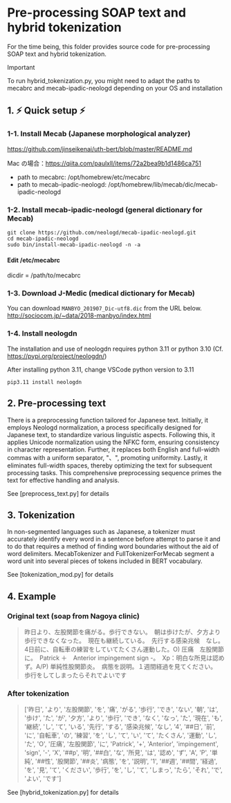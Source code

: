# Pre-processing SOAP text and hybrid tokenization
For the time being, this folder provides source code for pre-processing SOAP text and hybrid tokenization.<br>

> [!IMPORTANT]
> To run hybrid_tokenization.py, you might need to adapt the paths to mecabrc and mecab-ipadic-neologd depending on your OS and installation

## 1. :zap: Quick setup :zap:

### 1-1. Install Mecab (Japanese morphological analyzer)

https://github.com/jinseikenai/uth-bert/blob/master/README.md

Mac の場合：https://qiita.com/paulxll/items/72a2bea9b1d1486ca751

- path to mecabrc: /opt/homebrew/etc/mecabrc
- path to mecab-ipadic-neologd: /opt/homebrew/lib/mecab/dic/mecab-ipadic-neologd



### 1-2. Install mecab-ipadic-neologd (general dictionary for Mecab)

`git clone https://github.com/neologd/mecab-ipadic-neologd.git`<br>
`cd mecab-ipadic-neologd`<br>
`sudo bin/install-mecab-ipadic-neologd -n -a`<br>

#### Edit /etc/mecabrc<br>
dicdir = /path/to/mecabrc<br>

### 1-3. Download J-Medic (medical dictionary for Mecab)

You can download `MANBYO_201907_Dic-utf8.dic` from the URL below.<br>
http://sociocom.jp/~data/2018-manbyo/index.html<br>


### 1-4. Install neologdn

The installation and use of neologdn requires python 3.11 or python 3.10 (Cf. https://pypi.org/project/neologdn/)

After installing python 3.11, change VSCode python version to 3.11

`pip3.11 install neologdn`


## 2. Pre-processing text<br>

There is a preprocessing function tailored for Japanese text. Initially, it employs Neologd normalization, a process specifically designed for Japanese text, to standardize various linguistic aspects. Following this, it applies Unicode normalization using the NFKC form, ensuring consistency in character representation. Further, it replaces both English and full-width commas with a uniform separator, "、", promoting uniformity. Lastly, it eliminates full-width spaces, thereby optimizing the text for subsequent processing tasks. This comprehensive preprocessing sequence primes the text for effective handling and analysis.<br>

See [preprocess_text.py] for details<br>
 
## 3. Tokenization

In non-segmented languages such as Japanese, a tokenizer must accurately identify every word in a sentence before attempt to parse it and to do that requires a method of finding word boundaries without the aid of word delimiters. MecabTokenizer and FullTokenizerForMecab segment a word unit into several pieces of tokens included in BERT vocabulary.

See [tokenization_mod.py] for details<br>

## 4. Example

### Original text (soap from Nagoya clinic)

> 昨日より、左股関節を痛がる。歩行できない。　朝は歩けたが、夕方より歩行できなくなった。　現在も継続している。　先行する感染兆候　なし。4日前に、自転車の練習をしていてたくさん運動した。O) 圧痛　左股関節に。　Patrick ＋　Anterior impingement sign -。　Xp：明白な所見は認めず。A/P) 単純性股関節炎。　病態を説明。１週間経過を見てください。　歩行をしてしまったらそれでよいです

### After tokenization

> ['昨日', 'より', '左股関節', 'を', '痛', 'がる', '歩行', 'でき', 'ない', '朝', 'は', '歩け', 'た', 'が', '夕方', 'より', '歩行', 'でき', 'なく', 'なっ', 'た', '現在', 'も', '継続', 'し', 'て', 'いる', '先行', 'する', '感染兆候', 'なし', '4', '##日', '前', 'に', '自転車', 'の', '練習', 'を', 'し', 'て', 'い', 'て', 'たくさん', '運動', 'し', 'た', 'O', '圧痛', '左股関節', 'に', 'Patrick', '+', 'Anterior', 'impingement', 'sign', '-', 'X', '##p', '明', '##白', 'な', '所見', 'は', '認め', 'ず', 'A', 'P', '単純', '##性', '股関節', '##炎', '病態', 'を', '説明', '1', '##週', '##間', '経過', 'を', '見', 'て', 'ください', '歩行', 'を', 'し', 'て', 'しまっ', 'たら', 'それ', 'で', 'よい', 'です']

See [hybrid_tokenization.py] for details<br>



